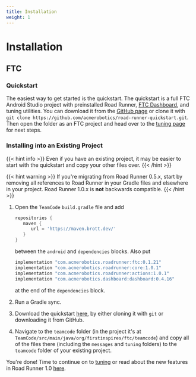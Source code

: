 ```yaml
---
title: Installation
weight: 1
---
```


# Installation

## FTC

### Quickstart

The easiest way to get started is the quickstart. The quickstart
is a full FTC Android Studio project with preinstalled Road Runner,
[FTC Dashboard](https://github.com/acmerobotics/ftc-dashboard), and tuning utilities. You
can download it from the [GitHub page](https://github.com/acmerobotics/road-runner-quickstart)
or clone it with `git clone https://github.com/acmerobotics/road-runner-quickstart.git`.
Then open the folder as an FTC project and head over to the [tuning page](../tuning) for next steps.

<!-- ## Standalone Library

1. Open `build.dependencies.gradle` and add `maven { url = 'https://maven.brott.dev/' }` to the end of the `repositories` block.
1. Open `TeamCode/build.gradle`. Add the following lines at the end of the
   `dependencies` block.

   ```groovy
   implementation 'com.acmerobotics.roadrunner:core:1.0.0'
   implementation 'com.acmerobotics.roadrunner:actions:1.0.0'
   ```

1. Sync the project \(Android Studio should prompt you to do this\). -->

### Installing into an Existing Project

{{< hint info >}}
Even if you have an existing project, it may be easier to start with the
quickstart and copy your other files over.
{{< /hint >}}

{{< hint warning >}}
If you're migrating from Road Runner 0.5.x, start by removing all references to
Road Runner in your Gradle files and elsewhere in your project. Road Runner 1.0.x
is **not** backwards compatible.
{{< /hint >}}

1. Open the `TeamCode` `build.gradle` file and add
   ```groovy
   repositories {
      maven {
         url = 'https://maven.brott.dev/'
      }
   }
   ```
   between the `android` and `dependencies` blocks. Also put
   ```groovy
   implementation "com.acmerobotics.roadrunner:ftc:0.1.21"
   implementation "com.acmerobotics.roadrunner:core:1.0.1"
   implementation "com.acmerobotics.roadrunner:actions:1.0.1"
   implementation "com.acmerobotics.dashboard:dashboard:0.4.16"
   ```
   at the end of the `dependencies` block.

1. Run a Gradle sync.
1. Download the quickstart
   [here](https://github.com/acmerobotics/road-runner-quickstart), by either
   cloning it with `git` or downloading it from GitHub.
1. Navigate to the `teamcode` folder (in the project it's at
   `TeamCode/src/main/java/org/firstinspires/ftc/teamcode`) and copy all of the
   files there (including the `messages` and `tuning` folders) to the `teamcode`
   folder of your existing project.

You're done! Time to continue on to [tuning](../tuning) or read about the new
features in Road Runner 1.0 [here](../new-features).
